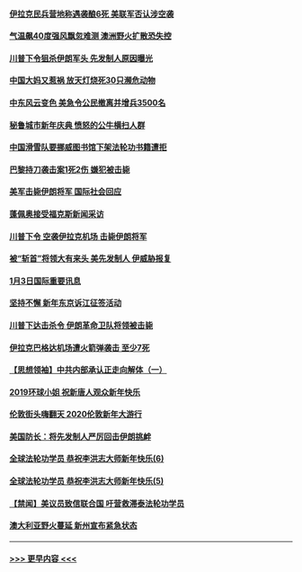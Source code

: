 #### [伊拉克民兵营地称遇袭酿6死 美联军否认涉空袭](../pages/prog202/a102745093.md?t=01042201) 
#### [气温飙40度强风飘忽难测 澳洲野火扩散恐失控](../pages/prog202/a102744951.md?t=01042201) 
#### [川普下令狙杀伊朗军头 先发制人原因曝光](../pages/prog202/a102744900.md?t=01042201) 
#### [中国大妈又惹祸 放天灯烧死30只濒危动物](../pages/prog202/a102744899.md?t=01042201) 
#### [中东风云变色 美急令公民撤离并增兵3500名](../pages/prog202/a102744827.md?t=01042201) 
#### [秘鲁城市新年庆典 愤怒的公牛横扫人群](../pages/prog202/a102744618.md?t=01042201) 
#### [中国滑雪队要挪威图书馆下架法轮功书籍遭拒](../pages/prog202/a102744639.md?t=01042201) 
#### [巴黎持刀袭击案1死2伤 嫌犯被击毙](../pages/prog202/a102744566.md?t=01042201) 
#### [美军击毙伊朗将军 国际社会回应](../pages/prog202/a102744485.md?t=01042201) 
#### [蓬佩奥接受福克斯新闻采访](../pages/prog202/a102744480.md?t=01042201) 
#### [川普下令 空袭伊拉克机场 击毙伊朗将军](../pages/prog202/a102744470.md?t=01042201) 
#### [被“斩首”将领大有来头 美先发制人 伊威胁报复](../pages/prog202/a102744454.md?t=01042201) 
#### [1月3日国际重要讯息](../pages/prog202/a102744301.md?t=01042201) 
#### [坚持不懈 新年东京诉江征签活动](../pages/prog202/a102744303.md?t=01042201) 
#### [川普下达击杀令 伊朗革命卫队将领被击毙](../pages/prog202/a102741911.md?t=01042201) 
#### [伊拉克巴格达机场遭火箭弹袭击 至少7死](../pages/prog202/a102744115.md?t=01042201) 
#### [【思想领袖】中共内部承认正走向解体（一）](../pages/prog202/a102744097.md?t=01042201) 
#### [2019环球小姐 祝新唐人观众新年快乐](../pages/prog202/a102744043.md?t=01042201) 
#### [伦敦街头嗨翻天 2020伦敦新年大游行](../pages/prog202/a102743925.md?t=01042201) 
#### [美国防长：将先发制人严厉回击伊朗挑衅](../pages/prog202/a102743930.md?t=01042201) 
#### [全球法轮功学员 恭祝李洪志大师新年快乐(6)](../pages/prog202/a102743899.md?t=01042201) 
#### [全球法轮功学员 恭祝李洪志大师新年快乐(5)](../pages/prog202/a102743766.md?t=01042201) 
#### [【禁闻】美议员致信联合国 吁营救滞泰法轮功学员](../pages/prog202/a102743781.md?t=01042201) 
#### [澳大利亚野火蔓延 新州宣布紧急状态](../pages/prog202/a102743681.md?t=01042201) 

----
#### [ >>> 更早内容 <<< ](../indexes/prog202-earlier.md)
